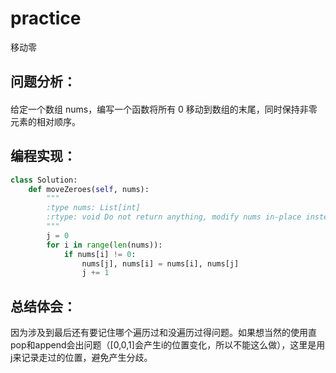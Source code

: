 # practice
移动零
## 问题分析：
#### 
给定一个数组 nums，编写一个函数将所有 0 移动到数组的末尾，同时保持非零元素的相对顺序。
## 编程实现：
```Python
class Solution:
    def moveZeroes(self, nums):
        """
        :type nums: List[int]
        :rtype: void Do not return anything, modify nums in-place instead.
        """
        j = 0
        for i in range(len(nums)):
            if nums[i] != 0:
                nums[j], nums[i] = nums[i], nums[j]
                j += 1 
```
## 总结体会：
因为涉及到最后还有要记住哪个遍历过和没遍历过得问题。如果想当然的使用直pop和append会出问题（[0,0,1]会产生i的位置变化，所以不能这么做），这里是用j来记录走过的位置，避免产生分歧。
